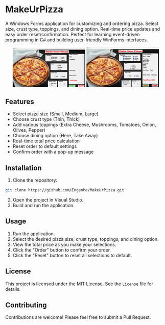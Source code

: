 # MakeUrPizza

A Windows Forms application for customizing and ordering pizza. Select size, crust type, toppings, and dining option. Real-time price updates and easy order reset/confirmation. Perfect for learning event-driven programming in C# and building user-friendly WinForms interfaces.

<p align="center">
  <img src="img/MainScreenBefore.png" alt="Before Fill" width="45%" />
  <img src="img/MainScreenAfter.png" alt="After Fill" width="45%" />
</p>

## Features

- Select pizza size (Small, Medium, Large)
- Choose crust type (Thin, Thick)
- Add various toppings (Extra Cheese, Mushrooms, Tomatoes, Onion, Olives, Pepper)
- Choose dining option (Here, Take Away)
- Real-time total price calculation
- Reset order to default settings
- Confirm order with a pop-up message

## Installation

1. Clone the repository:
```sh
git clone https://github.com/EngenMe/MakeUrPizza.git
```

2. Open the project in Visual Studio.
3. Build and run the application.

## Usage

1. Run the application.
2. Select the desired pizza size, crust type, toppings, and dining option.
3. View the total price as you make your selections.
4. Click the "Order" button to confirm your order.
5. Click the "Reset" button to reset all selections to default.

## License

This project is licensed under the MIT License. See the `License` file for details.

## Contributing

Contributions are welcome! Please feel free to submit a Pull Request.
